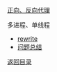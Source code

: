 [正向、反向代理](http://blog.csdn.net/m13666368773/article/details/8060481)

多进程、单线程
* [rewrite](base.md)
* [问题总结](problem.md)

[返回目录](../README.md)